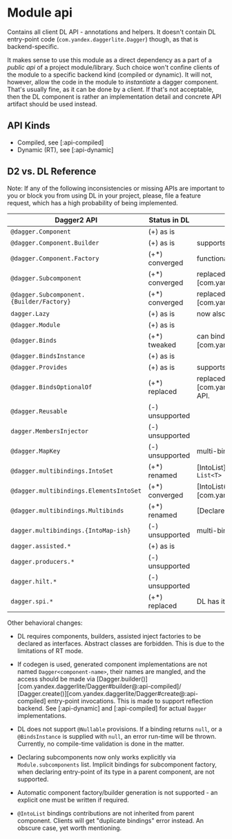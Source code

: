 # Module api

Contains all client DL API - annotations and helpers. It doesn't contain DL entry-point code
(`com.yandex.daggerlite.Dagger`) though, as that is backend-specific.

It makes sense to use this module as a direct
dependency as a part of a _public api_ of a project module/library. Such choice won't confine clients of the module
to a specific backend kind (compiled or dynamic). It will not, however, allow the code in the module to
_instantiate_ a dagger component. That's usually fine, as it can be done by a client. If that's not acceptable, then
the DL component is rather an implementation detail and concrete API artifact should be used instead.

## API Kinds

- Compiled, see [:api-compiled]
- Dynamic (RT), see [:api-dynamic]

## D2 vs. DL Reference

Note: If any of the following inconsistencies or missing APIs are important to you or block you from using DL in your
project, please, file a feature request, which has a high probability of being implemented.

| Dagger2 API                              | Status in DL    | Notes                                                                         |
|------------------------------------------|-----------------|-------------------------------------------------------------------------------|
| `@dagger.Component`                      | (+) as is       |                                                                               |
| `@dagger.Component.Builder`              | (+) as is       | supports factory method as well                                               |
| `@dagger.Component.Factory`              | (+*) converged  | functionality merged into `@Builder`                                          |
| `@dagger.Subcomponent`                   | (+*) converged  | replaced by [Component(isRoot = false)][com.yandex.daggerlite.Component]      |
| `@dagger.Subcomponent.{Builder/Factory}` | (+*) converged  | replaced by [Component.Builder][com.yandex.daggerlite.Component.Builder]      |
| `dagger.Lazy`                            | (+) as is       | now also extends `javax.inject.Provider`                                      |
| `@dagger.Module`                         | (+) as is       |                                                                               |
| `@dagger.Binds`                          | (+*) tweaked    | can bind zero/multiple alternatives, see [Binds][com.yandex.daggerlite.Binds] |
| `@dagger.BindsInstance`                  | (+) as is       |                                                                               |
| `@dagger.Provides`                       | (+) as is       | supports conditional provision                                                |
| `@dagger.BindsOptionalOf`                | (+*) replaced   | replaced with [Variant][com.yandex.daggerlite.ComponentVariantDimension] API. |
| `@dagger.Reusable`                       | (-) unsupported |                                                                               |
| `dagger.MembersInjector`                 | (-) unsupported |                                                                               |
| `@dagger.MapKey`                         | (-) unsupported | multi-bindings for `Map` are not supported                                    |
| `@dagger.multibindings.IntoSet`          | (+*) renamed    | [IntoList][com.yandex.daggerlite.IntoList], now binds `List<T>`               |
| `@dagger.multibindings.ElementsIntoSet`  | (+*) converged  | [IntoList(flatten = true)][com.yandex.daggerlite.IntoList]                    |
| `@dagger.multibindings.Multibinds`       | (+*) renamed    | [DeclareList][com.yandex.daggerlite.DeclareList]                              |
| `dagger.multibindings.{IntoMap-ish}`     | (-) unsupported | multi-bindings for `Map` are not supported                                    |
| `dagger.assisted.*`                      | (+) as is       |                                                                               |
| `dagger.producers.*`                     | (-) unsupported |                                                                               |
| `dagger.hilt.*`                          | (-) unsupported |                                                                               |
| `dagger.spi.*`                           | (+*) replaced   | DL has its own model for SPI, see [:spi]                                      |

Other behavioral changes:

- DL requires components, builders, assisted inject factories to be declared as interfaces. 
  Abstract classes are forbidden. This is due to the limitations of RT mode.

- If codegen is used, generated component implementations are not named `Dagger<component-name>`,
  their names are mangled, and the access should be made via
  [Dagger.builder()][com.yandex.daggerlite/Dagger#builder@:api-compiled]/
  [Dagger.create()][com.yandex.daggerlite/Dagger#create@:api-compiled] entry-point invocations.
  This is made to support reflection backend.
  See [:api-dynamic] and [:api-compiled] for actual `Dagger` implementations.

- DL does not support `@Nullable` provisions. If a binding returns `null`, or a `@BindsInstance` is supplied with
  `null`, an error run-time will be thrown. Currently, no compile-time validation is done in the matter.

- Declaring subcomponents now only works explicitly via `Module.subcomponents` list.
  Implicit bindings for subcomponent factory, when declaring entry-point of its type in a parent component,
  are not supported.

- Automatic component factory/builder generation is not supported - an explicit one must be written if required.

- `@IntoList` bindings contributions are not inherited from parent component.
  Clients will get "duplicate bindings" error instead. An obscure case, yet worth mentioning.
